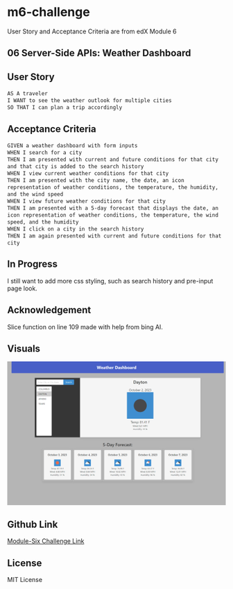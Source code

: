 # m6-challenge 

User Story and Acceptance Criteria are from edX Module 6

## 06 Server-Side APIs: Weather Dashboard

## User Story

```
AS A traveler
I WANT to see the weather outlook for multiple cities
SO THAT I can plan a trip accordingly
```

## Acceptance Criteria

```
GIVEN a weather dashboard with form inputs
WHEN I search for a city
THEN I am presented with current and future conditions for that city and that city is added to the search history
WHEN I view current weather conditions for that city
THEN I am presented with the city name, the date, an icon representation of weather conditions, the temperature, the humidity, and the wind speed
WHEN I view future weather conditions for that city
THEN I am presented with a 5-day forecast that displays the date, an icon representation of weather conditions, the temperature, the wind speed, and the humidity
WHEN I click on a city in the search history
THEN I am again presented with current and future conditions for that city
```
## In Progress

I still want to add more css styling, such as search history and pre-input page look.

## Acknowledgement

Slice function on line 109 made with help from bing AI.

## Visuals

![Screenshot of webpage][def]

## Github Link

[Module-Six Challenge Link](https://rickibobbii.github.io/m6-challenge/)


## License

MIT License

[def]: ./assets/images/m6screenshot.png